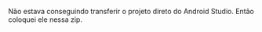 Não estava conseguindo transferir o projeto direto do Android Studio. Então coloquei ele nessa zip.
